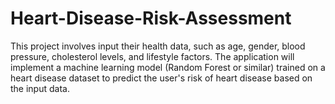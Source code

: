 # Heart-Disease-Risk-Assessment
This project involves  input their health data, such as age, gender, blood pressure, cholesterol levels, and lifestyle factors. The application will implement a machine learning model (Random Forest or similar) trained on a heart disease dataset to predict the user's risk of heart disease based on the input data.
